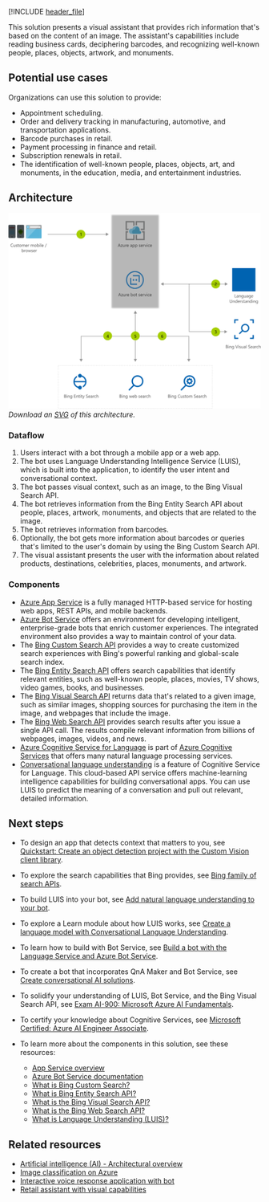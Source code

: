 [!INCLUDE [header_file](../../../includes/sol-idea-header.md)]

This solution presents a visual assistant that provides rich information that's based on the content of an image. The assistant's capabilities include reading business cards, deciphering barcodes, and recognizing well-known people, places, objects, artwork, and monuments.

## Potential use cases

Organizations can use this solution to provide:

- Appointment scheduling.
- Order and delivery tracking in manufacturing, automotive, and transportation applications.
- Barcode purchases in retail.
- Payment processing in finance and retail.
- Subscription renewals in retail.
- The identification of well-known people, places, objects, art, and monuments, in the education, media, and entertainment industries.

## Architecture

![Architecture diagram that shows the flow of data between a browser and a bot, and between the bot and search services.](../media/visual-assistant.png)
*Download an [SVG](../media/visual-assistant.svg) of this architecture.*

### Dataflow

1. Users interact with a bot through a mobile app or a web app.
1. The bot uses Language Understanding Intelligence Service (LUIS), which is built into the application, to identify the user intent and conversational context.
1. The bot passes visual context, such as an image, to the Bing Visual Search API.
1. The bot retrieves information from the Bing Entity Search API about people, places, artwork, monuments, and objects that are related to the image.
1. The bot retrieves information from barcodes.
1. Optionally, the bot gets more information about barcodes or queries that's limited to the user's domain by using the Bing Custom Search API.
1. The visual assistant presents the user with the information about related products, destinations, celebrities, places, monuments, and artwork.

### Components

- [Azure App Service](https://azure.microsoft.com/services/app-service) is a fully managed HTTP-based service for hosting web apps, REST APIs, and mobile backends.
- [Azure Bot Service](https://azure.microsoft.com/services/bot-services) offers an environment for developing intelligent, enterprise-grade bots that enrich customer experiences. The integrated environment also provides a way to maintain control of your data.
- The [Bing Custom Search API](https://www.microsoft.com/bing/apis/bing-custom-search-api) provides a way to create customized search experiences with Bing's powerful ranking and global-scale search index.
- The [Bing Entity Search API](https://www.microsoft.com/bing/apis/bing-entity-search-api) offers search capabilities that identify relevant entities, such as well-known people, places, movies, TV shows, video games, books, and businesses.
- The [Bing Visual Search API](https://www.microsoft.com/bing/apis/bing-visual-search-api) returns data that's related to a given image, such as similar images, shopping sources for purchasing the item in the image, and webpages that include the image.
- The [Bing Web Search API](https://www.microsoft.com/bing/apis/bing-web-search-api) provides search results after you issue a single API call. The results compile relevant information from billions of webpages, images, videos, and news.
- [Azure Cognitive Service for Language](https://azure.microsoft.com/services/cognitive-services/language-service) is part of [Azure Cognitive Services](https://azure.microsoft.com/services/cognitive-services) that offers many natural language processing services.
- [Conversational language understanding](https://azure.microsoft.com/services/cognitive-services/language-understanding-intelligent-service) is a feature of Cognitive Service for Language. This cloud-based API service offers machine-learning intelligence capabilities for building conversational apps. You can use LUIS to predict the meaning of a conversation and pull out relevant, detailed information.

## Next steps

- To design an app that detects context that matters to you, see [Quickstart: Create an object detection project with the Custom Vision client library](/azure/cognitive-services/custom-vision-service/quickstarts/object-detection).
- To explore the search capabilities that Bing provides, see [Bing family of search APIs](/bing/search-apis/bing-web-search/bing-api-comparison).
- To build LUIS into your bot, see [Add natural language understanding to your bot](/azure/bot-service/bot-builder-howto-v4-luis).
- To explore a Learn module about how LUIS works, see [Create a language model with Conversational Language Understanding](/training/modules/create-language-model-with-language-understanding).
- To learn how to build with Bot Service, see [Build a bot with the Language Service and Azure Bot Service](/training/modules/build-faq-chatbot-qna-maker-azure-bot-service).
- To create a bot that incorporates QnA Maker and Bot Service, see [Create conversational AI solutions](/training/paths/create-bots-with-the-azure-bot-service).
- To solidify your understanding of LUIS, Bot Service, and the Bing Visual Search API, see [Exam AI-900: Microsoft Azure AI Fundamentals](/certifications/exams/ai-900).
- To certify your knowledge about Cognitive Services, see [Microsoft Certified: Azure AI Engineer Associate](/certifications/azure-ai-engineer).
- To learn more about the components in this solution, see these resources:

  - [App Service overview](/azure/app-service/overview)
  - [Azure Bot Service documentation](/azure/bot-service)
  - [What is Bing Custom Search?](/bing/search-apis/bing-custom-search/overview)
  - [What is Bing Entity Search API?](/bing/search-apis/bing-entity-search/overview)
  - [What is the Bing Visual Search API?](/bing/search-apis/bing-visual-search/overview)
  - [What is the Bing Web Search API?](/bing/search-apis/bing-web-search/overview)
  - [What is Language Understanding (LUIS)?](/azure/cognitive-services/luis/what-is-luis)

## Related resources

- [Artificial intelligence (AI) - Architectural overview](../../data-guide/big-data/ai-overview.md)
- [Image classification on Azure](../../example-scenario/ai/intelligent-apps-image-processing.yml)
- [Interactive voice response application with bot](./interactive-voice-response-bot.yml)
- [Retail assistant with visual capabilities](./retail-assistant-or-vacation-planner-with-visual-capabilities.yml)
